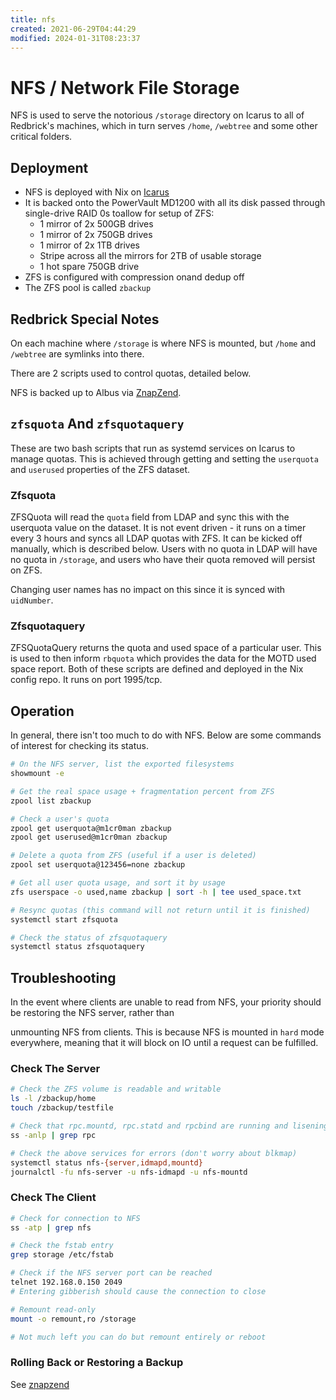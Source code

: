 ```yaml
---
title: nfs
created: 2021-06-29T04:44:29
modified: 2024-01-31T08:23:37
---
```


# NFS / Network File Storage

NFS is used to serve the notorious `/storage` directory on Icarus to all of Redbrick's machines, which in turn serves `/home`, `/webtree` and some other critical folders.

## Deployment

- NFS is deployed with Nix on [Icarus](../hardware/nix/icarus.md)
- It is backed onto the PowerVault MD1200 with all its disk passed through single-drive RAID 0s toallow for setup of ZFS:
    - 1 mirror of 2x 500GB drives
    - 1 mirror of 2x 750GB drives
    - 1 mirror of 2x 1TB drives
    - Stripe across all the mirrors for 2TB of usable storage
    - 1 hot spare 750GB drive
- ZFS is configured with compression onand dedup off
- The ZFS pool is called `zbackup`

## Redbrick Special Notes

On each machine where `/storage` is where NFS is mounted, but `/home` and `/webtree` are symlinks into there.

There are 2 scripts used to control quotas, detailed below.

NFS is backed up to Albus via [ZnapZend](znapzend.md).

## `zfsquota` And `zfsquotaquery`

These are two bash scripts that run as systemd services on Icarus to manage quotas. This is achieved through getting and setting the `userquota` and `userused` properties of the ZFS dataset.

### Zfsquota

ZFSQuota will read the `quota` field from LDAP and sync this with the userquota value on the dataset. It is not event driven - it runs on a timer every 3 hours and syncs all LDAP quotas with ZFS. It can be kicked off manually, which is described below. Users with no quota in LDAP will have no quota in `/storage`, and users who have their quota removed will persist on ZFS.

Changing user names has no impact on this since it is synced with `uidNumber`.

### Zfsquotaquery

ZFSQuotaQuery returns the quota and used space of a particular user. This is used to then inform `rbquota` which provides the data for the MOTD used space report. Both of these scripts are defined and deployed in the Nix config repo. It runs on port 1995/tcp.

## Operation

In general, there isn't too much to do with NFS. Below are some commands of interest for checking its status.

```bash
# On the NFS server, list the exported filesystems
showmount -e

# Get the real space usage + fragmentation percent from ZFS
zpool list zbackup

# Check a user's quota
zpool get userquota@m1cr0man zbackup
zpool get userused@m1cr0man zbackup

# Delete a quota from ZFS (useful if a user is deleted)
zpool set userquota@123456=none zbackup

# Get all user quota usage, and sort it by usage
zfs userspace -o used,name zbackup | sort -h | tee used_space.txt

# Resync quotas (this command will not return until it is finished)
systemctl start zfsquota

# Check the status of zfsquotaquery
systemctl status zfsquotaquery
```

## Troubleshooting

In the event where clients are unable to read from NFS, your priority should be restoring the NFS server, rather than

unmounting NFS from clients. This is because NFS is mounted in `hard` mode everywhere, meaning that it will block on IO until a request can be fulfilled.

### Check The Server

```bash
# Check the ZFS volume is readable and writable
ls -l /zbackup/home
touch /zbackup/testfile

# Check that rpc.mountd, rpc.statd and rpcbind are running and lisening
ss -anlp | grep rpc

# Check the above services for errors (don't worry about blkmap)
systemctl status nfs-{server,idmapd,mountd}
journalctl -fu nfs-server -u nfs-idmapd -u nfs-mountd
```

### Check The Client

```bash
# Check for connection to NFS
ss -atp | grep nfs

# Check the fstab entry
grep storage /etc/fstab

# Check if the NFS server port can be reached
telnet 192.168.0.150 2049
# Entering gibberish should cause the connection to close

# Remount read-only
mount -o remount,ro /storage

# Not much left you can do but remount entirely or reboot
```

### Rolling Back or Restoring a Backup

See [znapzend](znapzend.md)
